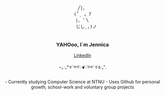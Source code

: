 <div align="center">
  <pre>╱|、
  (˚ˎ 。7  
          |、˜〵          
   じしˍ,)ノ
  </pre>
</div>
<h3 align="center">YAHOoo, I´m Jennica</h3>

<p align="center">
  <a href="https://www.linkedin.com/in/jennica-duong-0482a829a/">LinkedIn</a> 
</p>
<p align="center">
⋆｡‧₊°♱༺𓆩❦︎𓆪༻♱༉‧₊˚.
</p>
<p align="center">
  - Currently studying Computer Science at NTNU
  - Uses Github for personal growth, school-work and voluntary group projects
</p>
